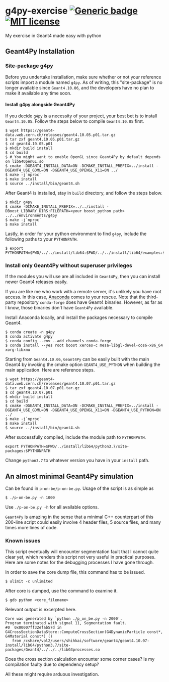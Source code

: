 # g4py-exercise [![Generic badge](https://img.shields.io/badge/Geant4-10.5|10.7-<COLOR>.svg)](https://geant4.web.cern.ch/) [![MIT license](https://img.shields.io/badge/License-MIT-blue.svg)](https://lbesson.mit-license.org/)
My exercise in Geant4 made easy with python

## Geant4Py Installation
### Site-package g4py
Before you undertake installation, make sure whether or not your reference scripts import a module named `g4py`. As of writing, this "site-package" is no longer available since `Geant4.10.06`, and the developers have no plan to make it available any time soon.
#### Install g4py alongside Geant4Py
If you decide `g4py` is a necessity of your project, your best bet is to install `Geant4.10.05`. Follow the steps below to compile `Geant4.10.05` first.
```
$ wget https://geant4-data.web.cern.ch/releases/geant4.10.05.p01.tar.gz
$ tar zxf geant4.10.05.p01.tar.gz
$ cd geant4.10.05.p01
$ mkdir build install
$ cd build
$ # You might want to enable OpenGL since Geant4Py by default depends on libG4OpenGL.so
$ cmake -DGEANT4_INSTALL_DATA=ON -DCMAKE_INSTALL_PREFIX=../install -DGEANT4_USE_GDML=ON -DGEANT4_USE_OPENGL_X11=ON ../
$ make -j`nproc`
$ make install
$ source ../install/bin/geant4.sh
```
After Geant4 is installed, stay in `build` directory, and follow the steps below.
```
$ mkdir g4py
$ cmake -DCMAKE_INSTALL_PREFIX=../../install -DBoost_LIBRARY_DIRS:FILEPATH=<your boost_python path> ../../environments/g4py
$ make -j`nproc`
$ make install
```
Lastly, in order for your python environment to find `g4py`, include the following paths to your `PYTHONPATH`.
```
$ export PYTHONPATH=$PWD/../../install/lib64:$PWD/../../install/lib64/examples:$PWD/../../install/lib64/tests:$PYTHONPATH
```
### Install only Geant4Py without superuser privileges
If the modules you will use are all included in `Geant4Py`, then you can install newer Geant4 releases easily.

If you are like me who work with a remote server, it's unlikely you have root access. In this case, [Anaconda](https://www.anaconda.com/products/individual) comes to your rescue. Note that the third-party repository `conda-forge` does have Geant4 binaries. However, as far as I know, those binaries don't have `Geant4Py` available.

Install Anaconda locally, and install the packages necessary to compile Geant4.
```
$ conda create -n g4py
$ conda activate g4py
$ conda config --env --add channels conda-forge
$ conda install --yes root boost xerces-c mesa-libgl-devel-cos6-x86_64 xorg-libxmu
```
Starting from `Geant4.10.06`, `Geant4Py` can be easily built with the main Geant4 by invoking the cmake option `GEANT4_USE_PYTHON` when building the main application. Here are reference steps.
```
$ wget https://geant4-data.web.cern.ch/releases/geant4.10.07.p01.tar.gz
$ tar zxf geant4.10.07.p01.tar.gz
$ cd geant4.10.07.p01
$ mkdir build install
$ cd build
$ cmake -DGEANT4_INSTALL_DATA=ON -DCMAKE_INSTALL_PREFIX=../install -DGEANT4_USE_GDML=ON -DGEANT4_USE_OPENGL_X11=ON -DGEANT4_USE_PYTHON=ON ../
$ make -j`nproc`
$ make install
$ source ../install/bin/geant4.sh
```
After successfully compiled, include the module path to `PYTHONPATH`.
```
export PYTHONPATH=$PWD/../install/lib64/python3.7/site-packages:$PYTHONPATH
```
Change `python3.7` to whatever version you have in your `install` path.

## An almost minimal Geant4Py simulation
Can be found in `p-on-be/p-on-be.py`.
Usage of the script is as simple as
```
$ ./p-on-be.py -n 1000
```
Use `./p-on-be.py -h` for all available options.

`Geant4Py` is amazing in the sense that a minimal C++ counterpart of this 200-line script could easily involve 4 header files, 5 source files, and many times more lines of code.

### Known issues
This script eventually will encounter segmentation fault that I cannot quite clear yet, which renders this script not very useful in practical purposes.
Here are some notes for the debugging processes I have gone through.

In order to save the core dump file, this command has to be issued.
```
$ ulimit -c unlimited
```
After core is dumped, use the command to examine it.
```
$ gdb python <core_filename>
```
Relevant output is excerpted here.
```
Core was generated by `python ./p_on_be.py -n 2000'.
Program terminated with signal 11, Segmentation fault.
#0  0x00007ff32efab57d in G4CrossSectionDataStore::ComputeCrossSection(G4DynamicParticle const*, G4Material const*) ()
   from /cshare/vol2/users/shihkai/software/geant4/geant4.10.07-install/lib64/python3.7/site-packages/Geant4/../../../libG4processes.so
```
Does the cross section calculation encounter some corner cases? Is my compilation faulty due to dependency setup?

All these might require arduous investigation.
